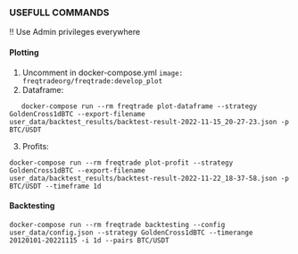 ### USEFULL COMMANDS

!! Use Admin privileges everywhere

#### Plotting
1. Uncomment in docker-compose.yml `image: freqtradeorg/freqtrade:develop_plot`
2. Dataframe:
```
   docker-compose run --rm freqtrade plot-dataframe --strategy GoldenCross1dBTC --export-filename user_data/backtest_results/backtest-result-2022-11-15_20-27-23.json -p BTC/USDT
```
3. Profits:
```
docker-compose run --rm freqtrade plot-profit --strategy GoldenCross1dBTC --export-filename user_data/backtest_results/backtest-result-2022-11-22_18-37-58.json -p BTC/USDT --timeframe 1d
```

#### Backtesting
    docker-compose run --rm freqtrade backtesting --config user_data/config.json --strategy GoldenCross1dBTC --timerange 20120101-20221115 -i 1d --pairs BTC/USDT
